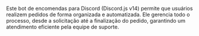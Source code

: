 Este bot de encomendas para Discord (Discord.js v14) permite que usuários realizem pedidos de forma organizada e automatizada. Ele gerencia todo o processo, desde a solicitação até a finalização do pedido, garantindo um atendimento eficiente pela equipe de suporte.
